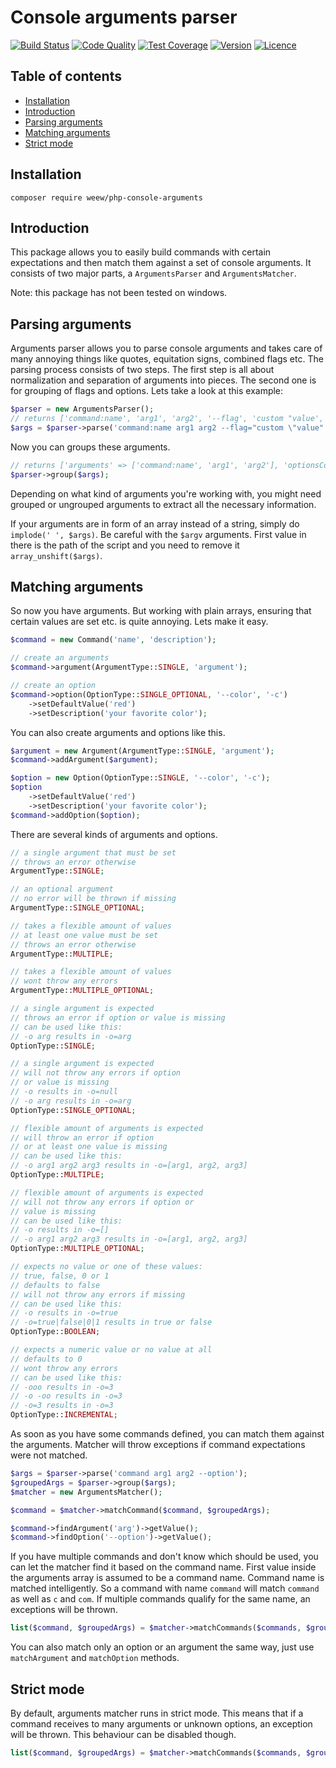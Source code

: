 # Console arguments parser

[![Build Status](https://img.shields.io/travis/weew/php-console-arguments.svg)](https://travis-ci.org/weew/php-console-arguments)
[![Code Quality](https://img.shields.io/scrutinizer/g/weew/php-console-arguments.svg)](https://scrutinizer-ci.com/g/weew/php-console-arguments)
[![Test Coverage](https://img.shields.io/coveralls/weew/php-console-arguments.svg)](https://coveralls.io/github/weew/php-console-arguments)
[![Version](https://img.shields.io/packagist/v/weew/php-console-arguments.svg)](https://packagist.org/packages/weew/php-console-arguments)
[![Licence](https://img.shields.io/packagist/l/weew/php-console-arguments.svg)](https://packagist.org/packages/weew/php-console-arguments)

## Table of contents

- [Installation](#installation)
- [Introduction](#introduction)
- [Parsing arguments](#parsing-arguments)
- [Matching arguments](#matching-arguments)
- [Strict mode](#strict-mode)

## Installation

`composer require weew/php-console-arguments`

## Introduction

This package allows you to easily build commands with certain expectations and then match them against a set of console arguments. It consists of two major parts, a `ArgumentsParser` and `ArgumentsMatcher`.

Note: this package has not been tested on windows.

## Parsing arguments

Arguments parser allows you to parse console arguments and takes care of many annoying things like quotes, equitation signs, combined flags etc. The parsing process consists of two steps. The first step is all about normalization and separation of arguments into pieces. The second one is for grouping of flags and options. Lets take a look at this example:

```php
$parser = new ArgumentsParser();
// returns ['command:name', 'arg1', 'arg2', '--flag', 'custom "value', '-f', '1+1=2', '-v', '-v', '-v'];
$args = $parser->parse('command:name arg1 arg2 --flag="custom \"value" -f="1+1=2" -vvv');
```

Now you can groups these arguments.

```php
// returns ['arguments' => ['command:name', 'arg1', 'arg2'], 'optionsCount' => ['--flag' => 1, '-f' => 1, '-v' => 1], '--flag' => ['custom "value'], '-f' => ['1+1=2'], '-v' => []]
$parser->group($args);
```

Depending on what kind of arguments you're working with, you might need grouped or ungrouped arguments to extract all the necessary information.

If your arguments are in form of an array instead of a string, simply do `implode(' ', $args)`. Be careful with the `$argv` arguments. First value in there is the path of the script and you need to remove it `array_unshift($args)`.

## Matching arguments

So now you have arguments. But working with plain arrays, ensuring that certain values are set etc. is quite annoying. Lets make it easy.

```php
$command = new Command('name', 'description');

// create an arguments
$command->argument(ArgumentType::SINGLE, 'argument');

// create an option
$command->option(OptionType::SINGLE_OPTIONAL, '--color', '-c')
    ->setDefaultValue('red')
    ->setDescription('your favorite color');
```

You can also create arguments and options like this.

```php
$argument = new Argument(ArgumentType::SINGLE, 'argument');
$command->addArgument($argument);

$option = new Option(OptionType::SINGLE, '--color', '-c');
$option
    ->setDefaultValue('red')
    ->setDescription('your favorite color');
$command->addOption($option);
```

There are several kinds of arguments and options.

```php
// a single argument that must be set
// throws an error otherwise
ArgumentType::SINGLE;

// an optional argument
// no error will be thrown if missing
ArgumentType::SINGLE_OPTIONAL;

// takes a flexible amount of values
// at least one value must be set
// throws an error otherwise
ArgumentType::MULTIPLE;

// takes a flexible amount of values
// wont throw any errors
ArgumentType::MULTIPLE_OPTIONAL;

// a single argument is expected
// throws an error if option or value is missing
// can be used like this:
// -o arg results in -o=arg
OptionType::SINGLE;

// a single argument is expected
// will not throw any errors if option
// or value is missing
// -o results in -o=null
// -o arg results in -o=arg
OptionType::SINGLE_OPTIONAL;

// flexible amount of arguments is expected
// will throw an error if option
// or at least one value is missing
// can be used like this:
// -o arg1 arg2 arg3 results in -o=[arg1, arg2, arg3]
OptionType::MULTIPLE;

// flexible amount of arguments is expected
// will not throw any errors if option or
// value is missing
// can be used like this:
// -o results in -o=[]
// -o arg1 arg2 arg3 results in -o=[arg1, arg2, arg3]
OptionType::MULTIPLE_OPTIONAL;

// expects no value or one of these values:
// true, false, 0 or 1
// defaults to false
// will not throw any errors if missing
// can be used like this:
// -o results in -o=true
// -o=true|false|0|1 results in true or false
OptionType::BOOLEAN;

// expects a numeric value or no value at all
// defaults to 0
// wont throw any errors
// can be used like this:
// -ooo results in -o=3
// -o -oo results in -o=3
// -o=3 results in -o=3
OptionType::INCREMENTAL;
```

As soon as you have some commands defined, you can match them against the arguments. Matcher will throw exceptions if command expectations were not matched.

```php
$args = $parser->parse('command arg1 arg2 --option');
$groupedArgs = $parser->group($args);
$matcher = new ArgumentsMatcher();

$command = $matcher->matchCommand($command, $groupedArgs);

$command->findArgument('arg')->getValue();
$command->findOption('--option')->getValue();
```

If you have multiple commands and don't know which should be used, you can let the matcher find it based on the command name. First value inside the arguments array is assumed to be a command name. Command name is matched intelligently. So a command with name `command` will match `command` as well as `c` and `com`. If multiple commands qualify for the same name, an exceptions will be thrown.

```php
list($command, $groupedArgs) = $matcher->matchCommands($commands, $groupedArgs);
```

You can also match only an option or an argument the same way, just use `matchArgument` and `matchOption` methods.

## Strict mode

By default, arguments matcher runs in strict mode. This means that if a command receives to many arguments or unknown options, an exception will be thrown. This behaviour can be disabled though.

```php
list($command, $groupedArgs) = $matcher->matchCommands($commands, $groupedArgs, false);
```

